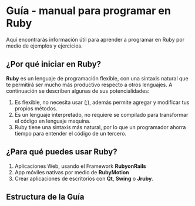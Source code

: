 # Guía - manual para programar en Ruby

Aquí encontrarás información útil para aprender a programar en Ruby por medio de ejemplos y ejercicios.

## ¿Por qué iniciar en Ruby?

**Ruby** es un lenguaje de programación flexible, con una sintaxis natural que te permitirá ser mucho más productivo respecto a otros lenguajes. A continuación se describen algunas de sus potencialidades:

1. Es flexible, no necesita usar (;), además permite agregar y modificar tus propios métodos.
2. Es un lenguaje interpretado, no requiere se compilado para transformar el código en lenguaje maquina.
3. Ruby tiene una sintaxis más natural, por lo que un programador ahorra tiempo para entender el código de un tercero.

## ¿Para qué puedes usar Ruby?

1. Aplicaciones Web, usando el Framework **RubyonRails**
2. App móviles nativas por medio de **RubyMotion**
3. Crear aplicaciones de escritorios con **Qt**, **Swing** o **Jruby**.

## Estructura de la Guía
